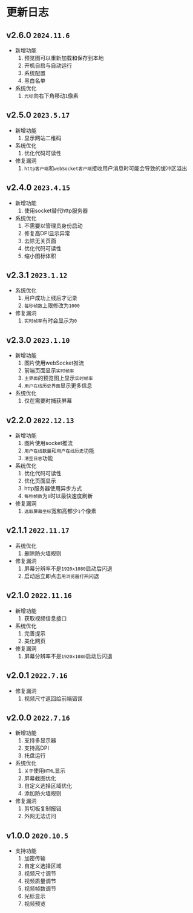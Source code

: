 # 更新日志

## v2.6.0 `2024.11.6`

- 新增功能
  1. 预览图可以重新加载和保存到本地
  2. 开机自启与自动运行
  3. 系统配置
  4. 黑白名单
- 系统优化
  1. `光标`向右下角移动`1`像素

## v2.5.0 `2023.5.17`

- 新增功能
  1. 显示网站二维码
- 系统优化
  1. 优化代码可读性
- 修复漏洞
  1. `http客户端`和`webSocket客户端`接收用户消息时可能会导致的缓冲区溢出

## v2.4.0 `2023.4.15`

- 新增功能
  1. 使用socket替代http服务器
- 系统优化
  1. 不需要以管理员身份启动
  2. 修复高DPI显示异常
  3. 去除无关页面
  4. 优化代码可读性
  5. 缩小图标体积

## v2.3.1 `2023.1.12`

- 系统优化
  1. 用户成功上线后才记录
  2. `每秒帧数`上限修改为`1000`
- 修复漏洞
  1. `实时帧率`有时会显示为`0`

## v2.3.0 `2023.1.10`

- 新增功能
  1. 图片使用webSocket推流
  2. 前端页面显示`实时帧率`
  3. `主界面`的预览图上显示`实时帧率`
  4. `用户在线历史界面`显示更多信息
- 系统优化
  1. 仅在需要时捕获屏幕

## v2.2.0 `2022.12.13`

- 新增功能
  1. 图片使用socket推流
  2. `用户在线数量`和`用户在线历史`功能
  3. `清空日志`功能
- 系统优化
  1. 优化代码可读性
  2. 优化页面显示
  3. http服务器使用异步方式
  4. `每秒帧数`为`0`时以最快速度刷新
- 修复漏洞
  1. `选取屏幕坐标`宽和高都少`1`个像素

## v2.1.1 `2022.11.17`

- 系统优化
  1. 删除防火墙规则
- 修复漏洞
  1. 屏幕分辨率不是`1920x1080`启动后闪退
  2. 启动后立即点击`用浏览器打开`闪退

## v2.1.0 `2022.11.16`

- 新增功能
  1. 获取视频信息接口
- 系统优化
  1. 完善提示
  2. 美化网页
- 修复漏洞
  1. 屏幕分辨率不是`1920x1080`启动后闪退

## v2.0.1 `2022.7.16`

- 修复漏洞
  1. 视频尺寸返回给前端错误

## v2.0.0 `2022.7.16`

- 新增功能
  1. 支持多显示器
  2. 支持高DPI
  3. 托盘运行
- 系统优化
  1. `关于`使用`HTML`显示
  2. 屏幕截图优化
  3. 自定义选择区域优化
  4. 添加防火墙规则
- 修复漏洞
  1. 剪切板复制报错
  2. 外网无法访问

## v1.0.0 `2020.10.5`

- 支持功能
  1. 加密传输
  2. 自定义选择区域
  3. 视频尺寸调节
  4. 视频质量调节
  5. 视频帧数调节
  6. 光标显示
  7. 视频预览
